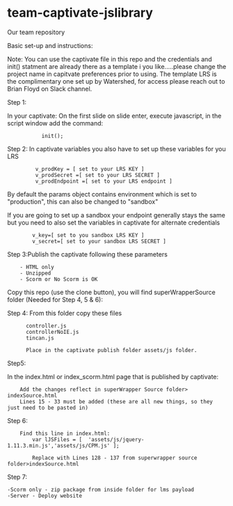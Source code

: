 # team-captivate-jslibrary
Our team repository

Basic set-up and instructions:

Note: You can use the captivate file in this repo and the credentials and init() statment are already there as a template i you like.....please change the project name in capitvate preferences prior to using.  The template LRS is the complimentary one set up by Watershed, for access please reach out to Brian Floyd on Slack channel.

Step 1:

In your captivate: On the first slide on slide enter, execute javascript, in the script window add the command:

               init();

Step 2:
In captivate variables you also have to set up these variables for you LRS

             v_prodKey = [ set to your LRS KEY ]
             v_prodSecret =[ set to your LRS SECRET ]
             v_prodEndpoint =[ set to your LRS endpoint ]
             
By default the params object contains environment which is set to "production", this can also be changed to "sandbox"

If you are going to set up a sandbox your endpoint generally stays the same but you need to also set the variables in captivate for alternate credentials
        
            v_key=[ set to you sandbox LRS KEY ] 
            v_secret=[ set to your sandbox LRS SECRET ]


Step 3:Publish the captivate following these parameters

        - HTML only
        - Unzipped
        - Scorm or No Scorm is OK
        
Copy this repo (use the clone button), you will find superWrapperSource folder (Needed for Step 4, 5 & 6):

Step 4:
From this folder copy these files 
         
          controller.js
          controllerNoIE.js 
          tincan.js
          
          Place in the captivate publish folder assets/js folder.
          
Step5:

In the index.html or index_scorm.html page that is published by captivate:

        Add the changes reflect in superWrapper Source folder> indexSource.html
        Lines 15 - 33 must be added (these are all new things, so they just need to be pasted in)

Step 6:

        Find this line in index.html:
            var lJSFiles = [  'assets/js/jquery-1.11.3.min.js','assets/js/CPM.js' ];
            
            Replace with Lines 128 - 137 from superwrapper source folder>indexSource.html
Step 7:

    -Scorm only - zip package from inside folder for lms payload
    -Server - Deploy website





